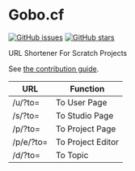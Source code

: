 # Gobo.cf
[![GitHub issues](https://img.shields.io/github/issues/ScratchUtilities/gobo.cf.svg)](https://github.com/ScratchUtilities/gobo.cf/issues)
[![GitHub stars](https://img.shields.io/github/stars/ScratchUtilities/gobo.cf.svg)](https://github.com/ScratchUtilities/gobo.cf/stargazers)

URL Shortener For Scratch Projects

See [the contribution guide](https://github.com/ScratchUtilities/gobo.cf/blob/master/PULL_REQUEST_TEMPLATE.md).

| URL           | Function           |
| ------------- | ------------------ |
| /u/?to=       | To User Page       |
| /s/?to=       | To Studio Page     |
| /p/?to=       | To Project Page    |
| /p/e/?to=     | To Project Editor  |
| /d/?to=       | To Topic           |
